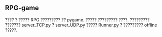 RPG-game
---

???? ? ????? RPG ????????? ?? pygame.
????? ????????? ????, ????????? ??????? server_TCP.py ? server_UDP.py
????? Runner.py ? ????????? offline ?????.